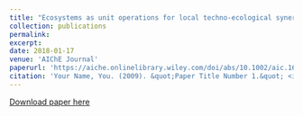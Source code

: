 ```yaml
---
title: "Ecosystems as unit operations for local techno‐ecological synergy: Integrated process design with treatment wetlands"
collection: publications
permalink: 
excerpt: 
date: 2018-01-17
venue: 'AIChE Journal'
paperurl: 'https://aiche.onlinelibrary.wiley.com/doi/abs/10.1002/aic.16093'
citation: 'Your Name, You. (2009). &quot;Paper Title Number 1.&quot; <i>Journal 1</i>. 1(1).'
---
```



[Download paper here](https://aiche.onlinelibrary.wiley.com/doi/abs/10.1002/aic.16093)

<!--Recommended citation: Gopalakrishnan, Varsha, Bhavik R. Bakshi, and Guy Ziv. "Assessing the capacity of local ecosystems to meet industrial demand for ecosystem services." AIChE Journal 62, no. 9 (2016): 3319-3333.-->
<div class='altmetric-embed' data-badge-type='donut' data-doi="10.1002/aic.16093"></div>
<script type='text/javascript' src='https://d1bxh8uas1mnw7.cloudfront.net/assets/embed.js'></script>
